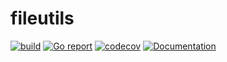 # fileutils

[![build](https://github.com/russtone/fileutils/actions/workflows/build.yml/badge.svg?branch=main)](https://github.com/russtone/fileutils/actions/workflows/build.yml)
[![Go report](https://goreportcard.com/badge/github.com/russtone/fileutils)](https://goreportcard.com/report/github.com/russtone/fileutils)
[![codecov](https://codecov.io/gh/russtone/fileutils/branch/main/graph/badge.svg)](https://codecov.io/gh/russtone/fileutils)
[![Documentation](https://pkg.go.dev/badge/github.com/russtone/fileutils.svg)](https://pkg.go.dev/github.com/russtone/fileutils)
